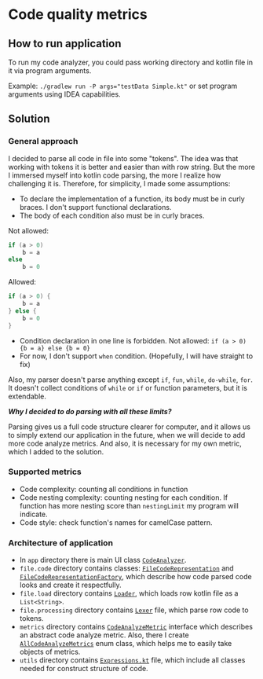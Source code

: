 # Code quality metrics

## How to run application
To run my code analyzer, you could pass working directory and kotlin file in it via program arguments.

Example: `./gradlew run -P args="testData Simple.kt"` or set program arguments using IDEA capabilities.
## Solution
### General approach
I decided to parse all code in file into some "tokens". 
The idea was that working with tokens it is better and easier than with row string. 
But the more I immersed myself into kotlin code parsing, the more I realize how challenging it is. 
Therefore, for simplicity, I made some assumptions:
- To declare the implementation of a function, its body must be in curly braces. 
I don't support functional declarations.
- The body of each condition also must be in curly braces.

Not allowed: 
```kotlin
if (a > 0)
    b = a
else 
    b = 0
```
Allowed:
```kotlin
if (a > 0) {
    b = a
} else {
    b = 0
}
```
- Condition declaration in one line is forbidden. 
Not allowed: `if (a > 0) {b = a} else {b = 0}`
- For now, I don't support `when` condition. (Hopefully, I will have straight to fix)

Also, my parser doesn't parse anything except `if`, `fun`, `while`, `do-while`, `for`.
It doesn't collect conditions of `while` or `if` or function parameters, but it is extendable.

**_Why I decided to do parsing with all these limits?_**

Parsing gives us a full code structure clearer for computer, and it allows us to simply extend our application in 
the future, when we will decide to add more code analyze metrics. 
And also, it is necessary for my own metric, which I added to the solution.

### Supported metrics
- Code complexity: counting all conditions in function
- Code nesting complexity: counting nesting for each condition. 
If function has more nesting score than `nestingLimit` my program will indicate.
- Code style: check function's names for camelCase pattern.  
### Architecture of application
- In `app` directory there is main UI class [`CodeAnalyzer`](src/main/kotlin/app/CodeAnalyzer.kt).
- `file.code` directory contains classes:
[`FileCodeRepresentation`](src/main/kotlin/file/code/FileCodeRepresentation.kt) and
[`FileCodeRepresentationFactory`](src/main/kotlin/file/code/FileCodeRepresentationFactory.kt), which
describe how code parsed code looks and create it respectfully.
- `file.load` directory contains [`Loader`](src/main/kotlin/file/load/Loader.kt), which loads row kotlin file as a `List<String>`.
- `file.processing` directory contains [`Lexer`](src/main/kotlin/file/processing/Lexer.kt) file, which parse row code to tokens.
- `metrics` directory contains [`CodeAnalyzeMetric`](src/main/kotlin/metrics/CodeAnalyzeMetric.kt) interface
which describes an abstract code analyze metric.
Also, there I create [`AllCodeAnalyzeMetrics`](src/main/kotlin/metrics/AllCodeAnalyzeMetrics.kt) enum class,
which helps me to easily take objects of metrics.
- `utils` directory contains [`Expressions.kt`](src/main/kotlin/utils/Expressions.kt) file, which include all
classes needed for construct structure of code. 
